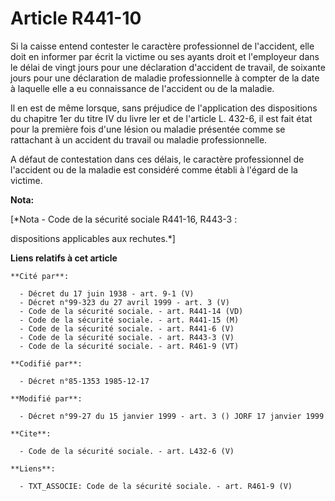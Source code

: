 # Article R441-10

Si la caisse entend contester le caractère professionnel de l'accident, elle doit en informer par écrit la victime ou ses
ayants droit et l'employeur dans le délai de vingt jours pour une déclaration d'accident de travail, de soixante jours pour
une déclaration de maladie professionnelle à compter de la date à laquelle elle a eu connaissance de l'accident ou de la
maladie.

Il en est de même lorsque, sans préjudice de l'application des dispositions du chapitre 1er du titre IV du livre Ier et de
l'article L. 432-6, il est fait état pour la première fois d'une lésion ou maladie présentée comme se rattachant à un
accident du travail ou maladie professionnelle.

A défaut de contestation dans ces délais, le caractère professionnel de l'accident ou de la maladie est considéré comme
établi à l'égard de la victime.

**Nota:**

[*Nota - Code de la sécurité sociale R441-16, R443-3 :

dispositions applicables aux rechutes.*]

**Liens relatifs à cet article**

	**Cité par**:

	  - Décret du 17 juin 1938 - art. 9-1 (V)
	  - Décret n°99-323 du 27 avril 1999 - art. 3 (V)
	  - Code de la sécurité sociale. - art. R441-14 (VD)
	  - Code de la sécurité sociale. - art. R441-15 (M)
	  - Code de la sécurité sociale. - art. R441-6 (V)
	  - Code de la sécurité sociale. - art. R443-3 (V)
	  - Code de la sécurité sociale. - art. R461-9 (VT)

	**Codifié par**:

	  - Décret n°85-1353 1985-12-17

	**Modifié par**:

	  - Décret n°99-27 du 15 janvier 1999 - art. 3 () JORF 17 janvier 1999

	**Cite**:

	  - Code de la sécurité sociale. - art. L432-6 (V)

	**Liens**:

	  - TXT_ASSOCIE: Code de la sécurité sociale. - art. R461-9 (V)
